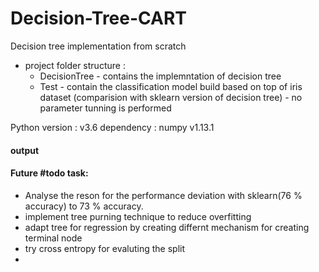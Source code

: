 # Decision-Tree-CART
Decision tree implementation from scratch

- project folder structure :
  - DecisionTree - contains the implemntation of decision tree
  - Test  - contain the classification model build based on top of iris dataset (comparision with sklearn version of decision tree)
          - no parameter tunning is performed
  
Python version : v3.6
dependency : numpy v1.13.1
#### output

#### Future #todo task:
  - Analyse the reson for the performance deviation with sklearn(76 % accuracy) to 73 % accuracy.
  - implement tree purning technique to reduce overfitting
  - adapt tree for regression by creating differnt mechanism for creating terminal node
  - try cross entropy for evaluting the split
  - 
